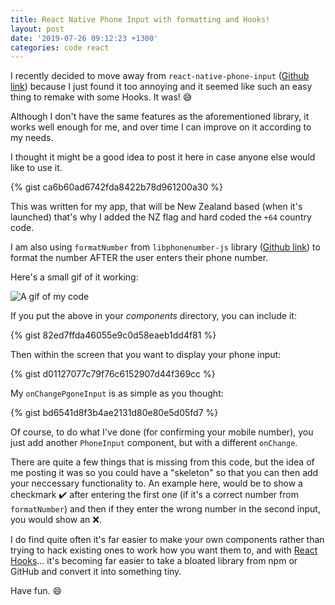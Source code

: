 ```yaml
---
title: React Native Phone Input with formatting and Hooks!
layout: post
date: '2019-07-26 09:12:23 +1300'
categories: code react
---
```


I recently  decided to move away from `react-native-phone-input` ([Github link](https://github.com/thegamenicorus/react-native-phone-input)) because I just found it too annoying and it seemed like such an easy thing to remake with some Hooks. It was!  :sweat_smile:

Although I don't have the same features as the aforementioned library, it works well enough for me, and over time I can improve on it according to my needs.

I thought it might be a good idea to post it here in case anyone else would like to use it.

{% gist ca6b60ad6742fda8422b78d961200a30 %}


This was written for my app, that will be New Zealand based (when it's launched) that's why I added the NZ flag and hard coded the `+64` country code.

I am also using `formatNumber` from `libphonenumber-js` library ([Github link](https://github.com/catamphetamine/libphonenumber-js )) to format the number AFTER the user enters their phone number.

Here's a small gif of it working:

![A gif of my code](https://i.imgur.com/zWXDjyu.gif)


If you put the above in your *components* directory, you can include it:

{% gist 82ed7ffda46055e9c0d58eaeb1dd4f81 %}


Then within the screen that you want to display your phone input:

{% gist d01127077c79f76c6152907d44f369cc %}


My `onChangePgoneInput` is as simple as you thought:

{% gist bd6541d8f3b4ae2131d80e80e5d05fd7 %}


Of course, to do what I've done (for confirming your mobile number), you just add another `PhoneInput` component, but with a different `onChange`.

There are quite a few things that is missing from this code, but the idea of me posting it was so you could have a "skeleton" so that you can then add your neccessary functionality to. An example here, would be to show a checkmark :heavy_check_mark: after entering the first one (if it's a correct number from `formatNumber`) and then if they enter the wrong number in the second input, you would show an :x:.

I do find quite often it's far easier to make your own components rather than trying to hack existing ones to work how you want them to, and with [React Hooks](https://reactjs.org/docs/hooks-intro.html)… it's becoming far easier to take a bloated library from npm or GitHub and convert it into something tiny. 

Have fun. :smile: